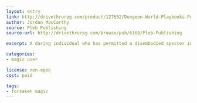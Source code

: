 ```yaml
---
layout: entry
link: http://drivethrurpg.com/product/127652/Dungeon-World-Playbooks-Forsaken-Magic-Bundle
author: Jordan MacCarthy
source: Pleb Publishing
source-url: http://drivethrurpg.com/browse/pub/6168/Pleb-Publishing

excerpt: A daring individual who has permitted a disembodied specter into themselves, sharing their body with the entity in exchange for being granted the utilization of the baleful powers of the departed.

categories:
- magic user

license: non-open
cost: paid

tags:
- forsaken magic
---
```

